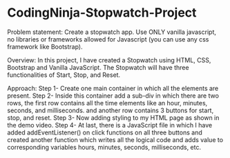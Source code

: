 # CodingNinja-Stopwatch-Project

   Problem statement: Create a stopwatch app. Use ONLY vanilla javascript, no libraries or frameworks allowed for Javascript (you can use any css framework like Bootstrap).

   Overview: In this project, I have created a Stopwatch using HTML, CSS, Bootstrap and Vanilla JavaScript. The Stopwatch will have three functionalities of Start, Stop, and Reset.
   
   Approach:
       Step 1- Create one main container in which all the elements are present.
       Step 2- Inside this container add a sub-div in which there are two rows, the first row contains all the time elements like an hour, minutes, seconds, and milliseconds. and another row contains 3 buttons for start, stop, and reset.
       Step 3- Now adding styling to my HTML page as shown in the demo video.
       Step 4- At last, there is a JavaScript file in which I have added addEventListener() on click functions on all three buttons and created another function which writes all the logical code and adds value to corresponding variables hours, minutes, seconds, milliseconds, etc.
